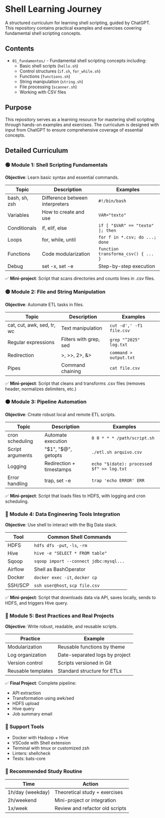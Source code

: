 # Shell Learning Journey

A structured curriculum for learning shell scripting, guided by ChatGPT. This repository contains practical examples and exercises covering fundamental shell scripting concepts.

## Contents

- `01_fundamentos/` - Fundamental shell scripting concepts including:
  - Basic shell scripts (`hello.sh`)
  - Control structures (`if.sh`, `for_while.sh`)
  - Functions (`functions.sh`)
  - String manipulation (`string.sh`)
  - File processing (`scanner.sh`)
  - Working with CSV files

## Purpose

This repository serves as a learning resource for mastering shell scripting through hands-on examples and exercises. The curriculum is designed with input from ChatGPT to ensure comprehensive coverage of essential concepts.

## Detailed Curriculum

### 🟢 Module 1: Shell Scripting Fundamentals
**Objective**: Learn basic syntax and essential commands.

| Topic | Description | Examples |
|-------|-------------|----------|
| bash, sh, zsh | Difference between interpreters | `#!/bin/bash` |
| Variables | How to create and use | `VAR="texto"` |
| Conditionals | if, elif, else | `if [ "$VAR" == "texto" ]; then` |
| Loops | for, while, until | `for f in *.csv; do ...; done` |
| Functions | Code modularization | `function transforma_csv() { ... }` |
| Debug | set -x, set -e | Step-by-step execution |

✅ **Mini-project**: Script that scans directories and counts lines in .csv files.

### 🟡 Module 2: File and String Manipulation
**Objective**: Automate ETL tasks in files.

| Topic | Description | Examples |
|-------|-------------|----------|
| cat, cut, awk, sed, tr, wc | Text manipulation | `cut -d',' -f1 file.csv` |
| Regular expressions | Filters with grep, sed | `grep "^2025" log.txt` |
| Redirection | >, >>, 2>, &> | `command > output.txt` |
| Pipes | Command chaining | `cat file.csv` |

✅ **Mini-project**: Script that cleans and transforms .csv files (removes header, normalizes delimiters, etc.)

### 🟠 Module 3: Pipeline Automation
**Objective**: Create robust local and remote ETL scripts.

| Topic | Description | Examples |
|-------|-------------|----------|
| cron scheduling | Automate execution | `0 0 * * * /path/script.sh` |
| Script arguments | "$1", "$@", getopts | `./etl.sh arquivo.csv` |
| Logging | Redirection + timestamps | `echo "$(date): processed $f" >> log.txt` |
| Error handling | trap, set -e | `trap 'echo ERROR' ERR` |

✅ **Mini-project**: Script that loads files to HDFS, with logging and cron scheduling.

### 🔵 Module 4: Data Engineering Tools Integration
**Objective**: Use shell to interact with the Big Data stack.

| Tool | Common Shell Commands |
|------|---------------------|
| HDFS | `hdfs dfs -put`, `-ls`, `-rm` |
| Hive | `hive -e "SELECT * FROM table"` |
| Sqoop | `sqoop import --connect jdbc:mysql...` |
| Airflow | Shell as BashOperator |
| Docker | `docker exec -it`, `docker cp` |
| SSH/SCP | `ssh user@host`, `scp file.csv` |

✅ **Mini-project**: Script that downloads data via API, saves locally, sends to HDFS, and triggers Hive query.

### 🔴 Module 5: Best Practices and Real Projects
**Objective**: Write robust, readable, and reusable scripts.

| Practice | Example |
|----------|---------|
| Modularization | Reusable functions by theme |
| Log organization | Date-separated logs by project |
| Version control | Scripts versioned in Git |
| Reusable templates | Standard structure for ETLs |

✅ **Final Project**: Complete pipeline:
- API extraction
- Transformation using awk/sed
- HDFS upload
- Hive query
- Job summary email

### 🔧 Support Tools
- Docker with Hadoop + Hive
- VSCode with Shell extension
- Terminal with tmux or customized zsh
- Linters: shellcheck
- Tests: bats-core

### 🔄 Recommended Study Routine

| Time | Action |
|------|--------|
| 1h/day (weekday) | Theoretical study + exercises |
| 2h/weekend | Mini-project or integration |
| 1x/week | Review and refactor old scripts |
